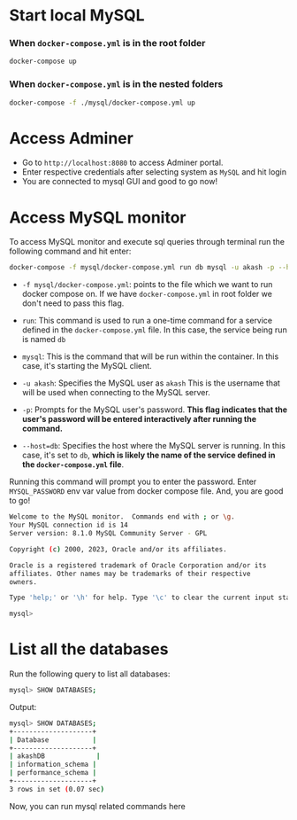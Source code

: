 # Start local MySQL

### When `docker-compose.yml` is in the root folder

```bash
docker-compose up
```

### When `docker-compose.yml` is in the nested folders

```bash
docker-compose -f ./mysql/docker-compose.yml up
```

# Access Adminer

- Go to `http://localhost:8080` to access Adminer portal.
- Enter respective credentials after selecting system as `MySQL` and hit login
- You are connected to mysql GUI and good to go now!

# Access MySQL monitor

To access MySQL monitor and execute sql queries through terminal run the following command and hit enter:

```bash
docker-compose -f mysql/docker-compose.yml run db mysql -u akash -p --host=db
```

- `-f mysql/docker-compose.yml`: points to the file which we want to run docker compose on. If we have `docker-compose.yml` in root folder we don't need to pass this flag.

- `run`: This command is used to run a one-time command for a service defined in the `docker-compose.yml` file. In this case, the service being run is named `db`

- `mysql`: This is the command that will be run within the container. In this case, it's starting the MySQL client.

- `-u akash`: Specifies the MySQL user as `akash` This is the username that will be used when connecting to the MySQL server.

- `-p`: Prompts for the MySQL user's password. **This flag indicates that the user's password will be entered interactively after running the command.**

- `--host=db`: Specifies the host where the MySQL server is running. In this case, it's set to `db`, **which is likely the name of the service defined in the `docker-compose.yml` file**.

Running this command will prompt you to enter the password. Enter `MYSQL_PASSWORD` env var value from docker compose file. And, you are good to go!

```bash
Welcome to the MySQL monitor.  Commands end with ; or \g.
Your MySQL connection id is 14
Server version: 8.1.0 MySQL Community Server - GPL

Copyright (c) 2000, 2023, Oracle and/or its affiliates.

Oracle is a registered trademark of Oracle Corporation and/or its
affiliates. Other names may be trademarks of their respective
owners.

Type 'help;' or '\h' for help. Type '\c' to clear the current input statement.

mysql>
```

# List all the databases

Run the following query to list all databases:

```bash
mysql> SHOW DATABASES;
```

Output:

```bash
mysql> SHOW DATABASES;
+--------------------+
| Database           |
+--------------------+
| akashDB             |
| information_schema |
| performance_schema |
+--------------------+
3 rows in set (0.07 sec)
```

Now, you can run mysql related commands here

